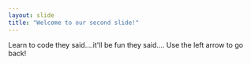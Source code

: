 ```yaml
---
layout: slide
title: "Welcome to our second slide!"
---
```

Learn to code they said....it'll be fun they said....
Use the left arrow to go back!
